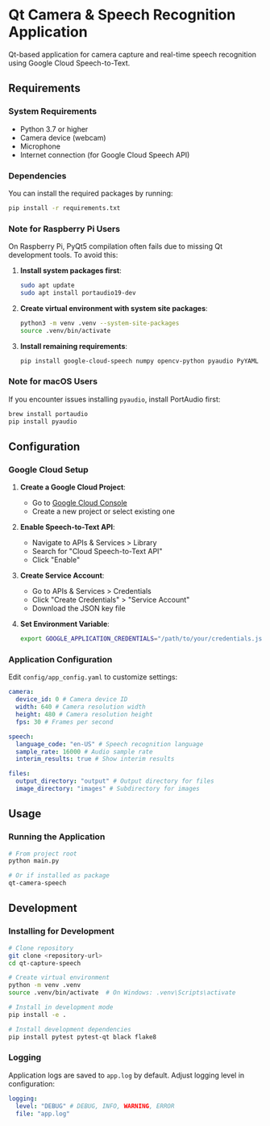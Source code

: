 # Qt Camera & Speech Recognition Application

Qt-based application for camera capture and real-time speech recognition using Google Cloud Speech-to-Text.

## Requirements

### System Requirements

- Python 3.7 or higher
- Camera device (webcam)
- Microphone
- Internet connection (for Google Cloud Speech API)

### Dependencies

You can install the required packages by running:

```bash
pip install -r requirements.txt
```

### Note for Raspberry Pi Users

On Raspberry Pi, PyQt5 compilation often fails due to missing Qt development tools. To avoid this:

1. **Install system packages first**:

   ```bash
   sudo apt update
   sudo apt install portaudio19-dev
   ```

2. **Create virtual environment with system site packages**:

   ```bash
   python3 -m venv .venv --system-site-packages
   source .venv/bin/activate
   ```

3. **Install remaining requirements**:
   ```bash
   pip install google-cloud-speech numpy opencv-python pyaudio PyYAML
   ```

### Note for macOS Users

If you encounter issues installing `pyaudio`, install PortAudio first:

```bash
brew install portaudio
pip install pyaudio
```

## Configuration

### Google Cloud Setup

1. **Create a Google Cloud Project**:

   - Go to [Google Cloud Console](https://console.cloud.google.com/)
   - Create a new project or select existing one

2. **Enable Speech-to-Text API**:

   - Navigate to APIs & Services > Library
   - Search for "Cloud Speech-to-Text API"
   - Click "Enable"

3. **Create Service Account**:

   - Go to APIs & Services > Credentials
   - Click "Create Credentials" > "Service Account"
   - Download the JSON key file

4. **Set Environment Variable**:
   ```bash
   export GOOGLE_APPLICATION_CREDENTIALS="/path/to/your/credentials.json"
   ```

### Application Configuration

Edit `config/app_config.yaml` to customize settings:

```yaml
camera:
  device_id: 0 # Camera device ID
  width: 640 # Camera resolution width
  height: 480 # Camera resolution height
  fps: 30 # Frames per second

speech:
  language_code: "en-US" # Speech recognition language
  sample_rate: 16000 # Audio sample rate
  interim_results: true # Show interim results

files:
  output_directory: "output" # Output directory for files
  image_directory: "images" # Subdirectory for images
```

## Usage

### Running the Application

```bash
# From project root
python main.py

# Or if installed as package
qt-camera-speech
```

## Development

### Installing for Development

```bash
# Clone repository
git clone <repository-url>
cd qt-capture-speech

# Create virtual environment
python -m venv .venv
source .venv/bin/activate  # On Windows: .venv\Scripts\activate

# Install in development mode
pip install -e .

# Install development dependencies
pip install pytest pytest-qt black flake8
```

### Logging

Application logs are saved to `app.log` by default. Adjust logging level in configuration:

```yaml
logging:
  level: "DEBUG" # DEBUG, INFO, WARNING, ERROR
  file: "app.log"
```
